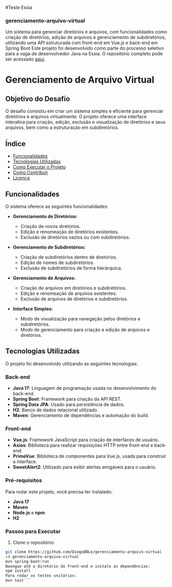 #Teste Essia

### gerenciamento-arquivo-virtual
Um sistema para gerenciar diretórios e arquivos, com funcionalidades como criação de diretórios, adição de arquivos e gerenciamento de subdiretórios, utilizando uma API estruturada com front-end em Vue.js e back-end em Spring Boot
Este projeto foi desenvolvido como parte do processo seletivo para a vaga de desenvolvedor Java na Essia. O repositório completo pode ser acessado [aqui](https://github.com/DiegoDBLe/gerenciamento-arquivo-virtual.git).

# Gerenciamento de Arquivo Virtual
## Objetivo do Desafio
O desafio consistiu em criar um sistema simples e eficiente para gerenciar diretórios e arquivos virtualmente. O projeto oferece uma interface interativa para criação, edição, exclusão e visualização de diretórios e seus arquivos, bem como a estruturação em subdiretórios. 

## Índice

- [Funcionalidades](#funcionalidades)
- [Tecnologias Utilizadas](#tecnologias-utilizadas)
- [Como Executar o Projeto](#como-executar-o-projeto)
- [Como Contribuir](#como-contribuir)
- [Licença](#licença)
  
## Funcionalidades

O sistema oferece as seguintes funcionalidades:

- **Gerenciamento de Diretórios:**
  - Criação de novos diretórios.
  - Edição e renomeação de diretórios existentes.
  - Exclusão de diretórios vazios ou com subdiretórios.

- **Gerenciamento de Subdiretórios:**
  - Criação de subdiretórios dentro de diretórios.
  - Edição de nomes de subdiretórios.
  - Exclusão de subdiretórios de forma hierárquica.

- **Gerenciamento de Arquivos:**
  - Criação de arquivos em diretórios e subdiretórios.
  - Edição e renomeação de arquivos existentes.
  - Exclusão de arquivos de diretórios e subdiretórios.

- **Interface Simples:**
  - Modo de visualização para navegação pelos diretórios e subdiretórios.
  - Modo de gerenciamento para criação e edição de arquivos e diretórios.

## Tecnologias Utilizadas

O projeto foi desenvolvido utilizando as seguintes tecnologias:

### Back-end
- **Java 17**: Linguagem de programação usada no desenvolvimento do back-end.
- **Spring Boot**: Framework para criação da API REST.
- **Spring Data JPA**: Usado para persistência de dados.
- **H2**: Banco de dados relacional utilizado.
- **Maven**: Gerenciamento de dependências e automação do build.

### Front-end
- **Vue.js**: Framework JavaScript para criação de interfaces de usuário.
- **Axios**: Biblioteca para realizar requisições HTTP entre front-end e back-end.
- **PrimeVue**: Biblioteca de componentes para Vue.js, usada para construir a interface.
- **SweetAlert2**: Utilizado para exibir alertas amigáveis para o usuário.

### Pré-requisitos

Para rodar este projeto, você precisa ter instalado:

- **Java 17**
- **Maven**
- **Node.js** e **npm**
- **H2**

### Passos para Executar

1. Clone o repositório:

```bash
git clone https://github.com/DiegoDBLe/gerenciamento-arquivo-virtual
cd gerenciamento-arquivo-virtual
mvn spring-boot:run
Navegue até o diretório do front-end e instale as dependências:
npm install
Para rodar os testes unitários:
mvn test´´´
